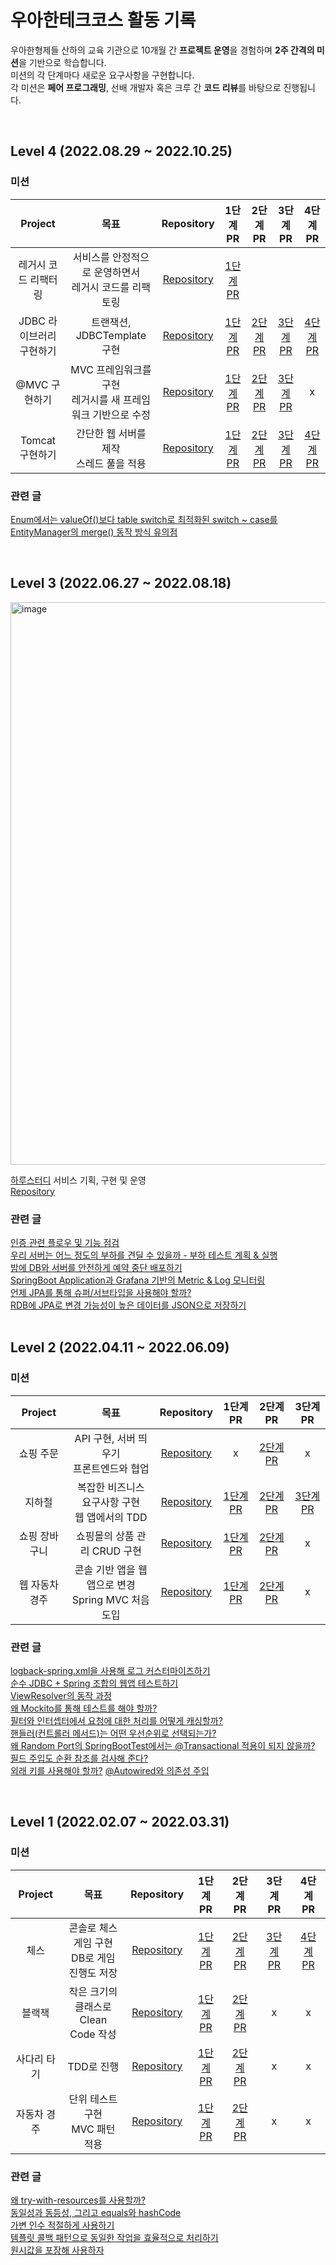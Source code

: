 # 우아한테크코스 활동 기록
우아한형제들 산하의 교육 기관으로 10개월 간 **프로젝트 운영**을 경험하며 **2주 간격의 미션**을 기반으로 학습합니다.<br>
미션의 각 단계마다 새로운 요구사항을 구현합니다.<br>
각 미션은 **페어 프로그래밍**, 선배 개발자 혹은 크루 간 **코드 리뷰**를 바탕으로 진행됩니다.<br>

<br>

## Level 4 (2022.08.29 ~ 2022.10.25)
### 미션
| Project | 목표 | Repository | 1단계 PR | 2단계 PR | 3단계 PR | 4단계 PR |
|:-----:|:-----:|:-----:|:-----:|:-----:|:-----:|:-----:|
|레거시 코드 리팩터링 <br>|서비스를 안정적으로 운영하면서<br> 레거시 코드를 리팩토링| [Repository](https://github.com/jaehee329/jwp-refactoring)| [1단계 PR](https://github.com/woowacourse/jwp-refactoring/pull/460) |
|JDBC 라이브러리 구현하기 <br>|트랜잭션, JDBCTemplate 구현| [Repository](https://github.com/jaehee329/jwp-dashboard-jdbc)| [1단계 PR](https://github.com/woowacourse/jwp-dashboard-jdbc/pull/322) | [2단계 PR](https://github.com/woowacourse/jwp-dashboard-jdbc/pull/486) | [3단계 PR](https://github.com/woowacourse/jwp-dashboard-jdbc/pull/486) | [4단계 PR](https://github.com/woowacourse/jwp-dashboard-jdbc/pull/597)|
|@MVC 구현하기 <br>| MVC 프레임워크를 구현<br> 레거시를 새 프레임워크 기반으로 수정 |[Repository](https://github.com/jaehee329/jwp-dashboard-mvc)| [1단계 PR](https://github.com/woowacourse/jwp-dashboard-mvc/pull/400) | [2단계 PR](https://github.com/woowacourse/jwp-dashboard-mvc/pull/498) | [3단계 PR](https://github.com/woowacourse/jwp-dashboard-mvc/pull/528) | x |
|Tomcat 구현하기 <br>| 간단한 웹 서버를 제작<br>스레드 풀을 적용 |[Repository](https://github.com/jaehee329/jwp-dashboard-http)| [1단계 PR](https://github.com/woowacourse/jwp-dashboard-http/pull/336) | [2단계 PR](https://github.com/woowacourse/jwp-dashboard-http/pull/336) | [3단계 PR](https://github.com/woowacourse/jwp-dashboard-http/pull/457) | [4단계 PR](https://github.com/woowacourse/jwp-dashboard-http/pull/457) |
### 관련 글
[Enum에서는 valueOf()보다 table switch로 최적화된 switch ~ case를](https://jaehee329.tistory.com/47)  
[EntityManager의 merge() 동작 방식 유의점](https://jaehee329.tistory.com/48)  

<br>

## Level 3 (2022.06.27 ~ 2022.08.18)

<img width="900" alt="image" src="https://github.com/jaehee329/woowacourse-record/assets/77962265/00b1cdf0-8438-47a7-8860-da2f00190aa5">

[하루스터디](https://haru-study.com/) 서비스 기획, 구현 및 운영 <br>
[Repository](https://github.com/woowacourse-teams/2023-haru-study)

### 관련 글
[인증 관련 플로우 및 기능 점검](https://jaehee329.tistory.com/50)  
[우리 서버는 어느 정도의 부하를 견딜 수 있을까 - 부하 테스트 계획 & 실행](https://jaehee329.tistory.com/49)  
[밤에 DB와 서버를 안전하게 예약 중단 배포하기](https://jaehee329.tistory.com/46)  
[SpringBoot Application과 Grafana 기반의 Metric & Log 모니터링](https://jaehee329.tistory.com/45)  
[언제 JPA를 통해 슈퍼/서브타입을 사용해야 할까?](https://jaehee329.tistory.com/43)  
[RDB에 JPA로 변경 가능성이 높은 데이터를 JSON으로 저장하기](https://jaehee329.tistory.com/42)  
<br>

## Level 2 (2022.04.11 ~ 2022.06.09)
### 미션
| Project | 목표 | Repository | 1단계 PR | 2단계 PR | 3단계 PR |
|:-----:|:-----:|:-----:|:-----:|:-----:|:-----:|
|쇼핑 주문 <br>|API 구현, 서버 띄우기<br> 프론트엔드와 협업| [Repository](https://github.com/jaehee329/jwp-shopping-order)|x|[2단계 PR](https://github.com/woowacourse/jwp-shopping-order/pull/102) |x|
|지하철 <br>|복잡한 비즈니스 요구사항 구현<br> 웹 앱에서의 TDD| [Repository](https://github.com/jaehee329/jwp-subway-path)| [1단계 PR](https://github.com/woowacourse/jwp-subway-path/pull/62) | [2단계 PR](https://github.com/woowacourse/jwp-subway-path/pull/135) | [3단계 PR](https://github.com/woowacourse/jwp-subway-path/pull/185)
|쇼핑 장바구니 <br>|쇼핑몰의 상품 관리 CRUD 구현 |[Repository](https://github.com/jaehee329/jwp-shopping-cart)| [1단계 PR](https://github.com/woowacourse/jwp-shopping-cart/pull/180) | [2단계 PR](https://github.com/woowacourse/jwp-shopping-cart/pull/286)|x|
|웹 자동차 경주 <br>| 콘솔 기반 앱을 웹앱으로 변경<br>Spring MVC 처음 도입 |[Repository](https://github.com/jaehee329/jwp-shopping-cart)| [1단계 PR](https://github.com/woowacourse/jwp-shopping-cart/pull/180) | [2단계 PR](https://github.com/woowacourse/jwp-shopping-cart/pull/286) |x|
### 관련 글
[logback-spring.xml을 사용해 로그 커스터마이즈하기](https://jaehee329.tistory.com/36)  
[순수 JDBC + Spring 조합의 웹앱 테스트하기](https://jaehee329.tistory.com/38)  
[ViewResolver의 동작 과정](https://jaehee329.tistory.com/37)  
[왜 Mockito를 통해 테스트를 해야 할까?](https://jaehee329.tistory.com/34)  
[필터와 인터셉터에서 요청에 대한 처리를 어떻게 캐싱할까?](https://jaehee329.tistory.com/33)  
[핸들러(컨트롤러 메서드)는 어떤 우선순위로 선택되는가?](https://jaehee329.tistory.com/32)  
[왜 Random Port의 SpringBootTest에서는 @Transactional 적용이 되지 않을까?](https://jaehee329.tistory.com/31)  
[필드 주입도 순환 참조를 검사해 준다?](https://jaehee329.tistory.com/30)  
[외래 키를 사용해야 할까?](https://jaehee329.tistory.com/29)
[@Autowired와 의존성 주입](https://jaehee329.tistory.com/28)

<br>

## Level 1 (2022.02.07 ~ 2022.03.31)
### 미션
| Project | 목표 | Repository | 1단계 PR | 2단계 PR | 3단계 PR | 4단계 PR |
|:-----:|:-----:|:-----:|:-----:|:-----:|:-----:|:-----:|
|체스 <br>|콘솔로 체스 게임 구현<br> DB로 게임 진행도 저장| [Repository](https://github.com/jaehee329/java-chess)|[1단계 PR](https://github.com/woowacourse/java-chess/pull/438)|[2단계 PR](https://github.com/woowacourse/java-chess/pull/438) | [3단계 PR](https://github.com/woowacourse/java-chess/pull/610) | [4단계 PR](https://github.com/woowacourse/java-chess/pull/610)|
|블랙잭 <br>|작은 크기의 클래스로<br>Clean Code 작성| [Repository](https://github.com/jaehee329/java-blackjack)| [1단계 PR](https://github.com/woowacourse/java-blackjack/pull/481) | [2단계 PR](https://github.com/woowacourse/java-blackjack/pull/561) |x|x|
|사다리 타기 <br>|TDD로 진행 |[Repository](https://github.com/jaehee329/java-ladder)| [1단계 PR](https://github.com/woowacourse/java-ladder/pull/100) | [2단계 PR](https://github.com/woowacourse/java-ladder/pull/178)|x|x|
|자동차 경주 <br>| 단위 테스트 구현<br> MVC 패턴 적용 |[Repository](https://github.com/jaehee329/java-racingcar)| [1단계 PR](https://github.com/woowacourse/java-racingcar/pull/513) | [2단계 PR](https://github.com/woowacourse/java-racingcar/pull/622) |x|x|
### 관련 글
[왜 try-with-resources를 사용할까?](https://jaehee329.tistory.com/26)  
[동일성과 동등성, 그리고 equals와 hashCode](https://jaehee329.tistory.com/25)  
[가변 인수 적절하게 사용하기](https://jaehee329.tistory.com/24)  
[템플릿 콜백 패턴으로 동일한 작업을 효율적으로 처리하기](https://jaehee329.tistory.com/23)  
[원시값을 포장해 사용하자](https://jaehee329.tistory.com/22)  

